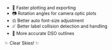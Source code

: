 
<!-- Here are some planned features coming soon to Starplot: -->

- 🚀 Faster plotting and exporting
- 📷 Rotation angles for camera optic plots
- ⚖️ Better auto font-size adjustment
- ☄️ Better label collision detection and handling
- 🌌 More accurate DSO outlines

✨ Clear Skies! ✨
